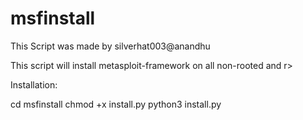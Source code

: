 # msfinstall

This Script was made by silverhat003@anandhu

This script will install metasploit-framework on all non-rooted and r>

Installation:

cd msfinstall
chmod +x install.py
python3 install.py
